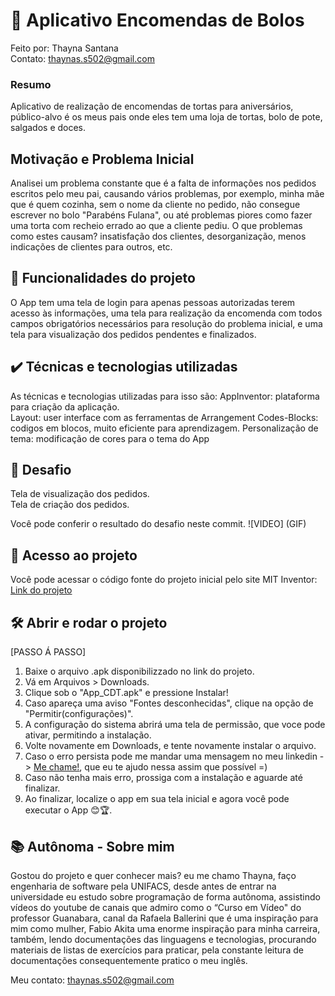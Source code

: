 
# 🍰 Aplicativo Encomendas de Bolos
Feito por: Thayna Santana<br>
Contato: thaynas.s502@gmail.com

### Resumo
Aplicativo de realização de encomendas de tortas para aniversários, público-alvo é os meus pais onde eles tem uma loja de tortas, bolo de pote, salgados e doces.

## Motivação e Problema Inicial
Analisei um problema constante que é a falta de informações nos pedidos escritos pelo meu pai, causando vários problemas, por exemplo, minha mãe que é quem cozinha, sem o nome da cliente no pedido, não consegue escrever no bolo "Parabéns Fulana", ou até problemas piores como fazer uma torta com recheio errado ao que a cliente pediu. O que problemas como estes causam? insatisfação dos clientes, desorganização, menos indicações de clientes para outros, etc.

## 🔨 Funcionalidades do projeto
O App tem uma tela de login para apenas pessoas autorizadas terem acesso às informações, uma tela para realização da encomenda com todos campos obrigatórios necessários para resolução do problema inicial, e uma tela para visualização dos pedidos pendentes e finalizados.

## ✔️ Técnicas e tecnologias utilizadas
As técnicas e tecnologias utilizadas para isso são:
AppInventor: plataforma para criação da aplicação.<br>
Layout: user interface com as ferramentas de Arrangement
Codes-Blocks: codigos em blocos, muito eficiente para aprendizagem.
Personalização de tema: modificação de cores para o tema do App
 
## 🎯 Desafio
Tela de visualização dos pedidos.<br>
Tela de criação dos pedidos.

Você pode conferir o resultado do desafio neste commit.
![VIDEO] (GIF)

## 📁 Acesso ao projeto
Você pode acessar o código fonte do projeto inicial 
pelo site MIT Inventor: <a href="https://ai2.appinventor.mit.edu/#6116576966082560">Link do projeto</a>

## 🛠️ Abrir e rodar o projeto
[PASSO Á PASSO]
1. Baixe o arquivo .apk disponibilizzado no link do projeto.<br>
2. Vá em Arquivos > Downloads.
3. Clique sob o "App_CDT.apk" e pressione Instalar!
4. Caso apareça uma aviso "Fontes desconhecidas", clique na opção de "Permitir(configurações)".
5. A configuração do sistema abrirá uma tela de permissão, que voce pode ativar, permitindo a instalação.
6. Volte novamente em Downloads, e tente novamente instalar o arquivo.
7. Caso o erro persista pode me mandar uma mensagem no meu linkedin -> <a href="https://www.linkedin.com/in/thayss/">Me chame!</a>, que eu te ajudo nessa assim que possível =)
8. Caso não tenha mais erro, prossiga com a instalação e aguarde até finalizar.
9. Ao finalizar, localize o app em sua tela inicial e agora você pode executar o App 😊🏆.

## 📚 Autônoma - Sobre mim
Gostou do projeto e quer conhecer mais? eu me chamo Thayna, faço engenharia de software pela UNIFACS, desde antes de entrar na universidade eu estudo sobre programação de forma autônoma, assistindo vídeos do youtube de canais que admiro como o “Curso em Vídeo" do professor Guanabara, canal da Rafaela Ballerini que é uma inspiração para mim como mulher, Fabio Akita uma enorme inspiração para minha carreira, também, lendo documentações das linguagens e tecnologias, procurando materiais de listas de exercícios para praticar, pela constante leitura de documentações consequentemente pratico o meu inglês.

Meu contato: thaynas.s502@gmail.com
